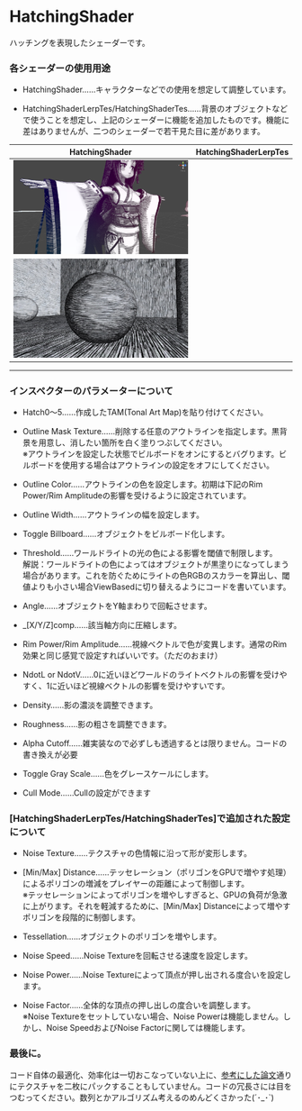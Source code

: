 # HatchingShader

ハッチングを表現したシェーダーです。

### 各シェーダーの使用用途

* HatchingShader……キャラクターなどでの使用を想定して調整しています。

* HatchingShaderLerpTes/HatchingShaderTes……背景のオブジェクトなどで使うことを想定し、上記のシェーダーに機能を追加したものです。機能に差はありませんが、二つのシェーダーで若干見た目に差があります。

|HatchingShader|HatchingShaderLerpTes|
|---|---|
|![](Unity_2018-08-20_20-00-57.png)|
![](Unity_2018-08-29_03-33-28.jpg)|

---------------------------------------------------------------------------------

### インスペクターのパラメーターについて

* Hatch0～5……作成したTAM(Tonal Art Map)を貼り付けてください。

* Outline Mask Texture……削除する任意のアウトラインを指定します。黒背景を用意し、消したい箇所を白く塗りつぶしてください。  
※アウトラインを設定した状態でビルボードをオンにするとバグります。ビルボードを使用する場合はアウトラインの設定をオフにしてください。

* Outline Color……アウトラインの色を設定します。初期は下記のRim Power/Rim Amplitudeの影響を受けるように設定されています。

* Outline Width……アウトラインの幅を設定します。

* Toggle Billboard……オブジェクトをビルボード化します。

* Threshold……ワールドライトの光の色による影響を閾値で制限します。  
解説：ワールドライトの色によってはオブジェクトが黒塗りになってしまう場合があります。これを防ぐためにライトの色RGBのスカラーを算出し、閾値よりも小さい場合ViewBasedに切り替えるようにコードを書いています。

* Angle……オブジェクトをY軸まわりで回転させます。

* _[X/Y/Z]comp……該当軸方向に圧縮します。

* Rim Power/Rim Amplitude……視線ベクトルで色が変異します。通常のRim効果と同じ感覚で設定すればいいです。（ただのおまけ）

* NdotL or NdotV……0に近いほどワールドのライトベクトルの影響を受けやすく、1に近いほど視線ベクトルの影響を受けやすいです。

* Density……影の濃淡を調整できます。

* Roughness……影の粗さを調整できます。

* Alpha Cutoff……雑実装なので必ずしも透過するとは限りません。コードの書き換えが必要

* Toggle Gray Scale……色をグレースケールにします。

* Cull Mode……Cullの設定ができます


### [HatchingShaderLerpTes/HatchingShaderTes]で追加された設定について

* Noise Texture……テクスチャの色情報に沿って形が変形します。

* [Min/Max] Distance……テッセレーション（ポリゴンをGPUで増やす処理）によるポリゴンの増減をプレイヤーの距離によって制御します。  
※テッセレーションによってポリゴンを増やしすぎると、GPUの負荷が急激に上がります。それを軽減するために、[Min/Max] Distanceによって増やすポリゴンを段階的に制御します。

* Tessellation……オブジェクトのポリゴンを増やします。

* Noise Speed……Noise Textureを回転させる速度を設定します。

* Noise Power……Noise Textureによって頂点が押し出される度合いを設定します。

* Noise Factor……全体的な頂点の押し出しの度合いを調整します。  
※Noise Textureをセットしていない場合、Noise Powerは機能しません。しかし、Noise SpeedおよびNoise Factorに関しては機能します。


### 最後に。
コード自体の最適化、効率化は一切おこなっていない上に、[参考にした論文](http://hhoppe.com/hatching.pdf "Real-Time Hatching")通りにテクスチャを二枚にパックすることもしていません。コードの冗長さには目をつむってください。数列とかアルゴリズム考えるのめんどくさかった(´･_･`)

